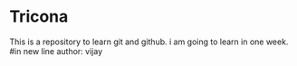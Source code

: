 # Tricona
This is a repository to learn git and github.
i am going to learn in one week. 
<br> #in new line
author: vijay 
